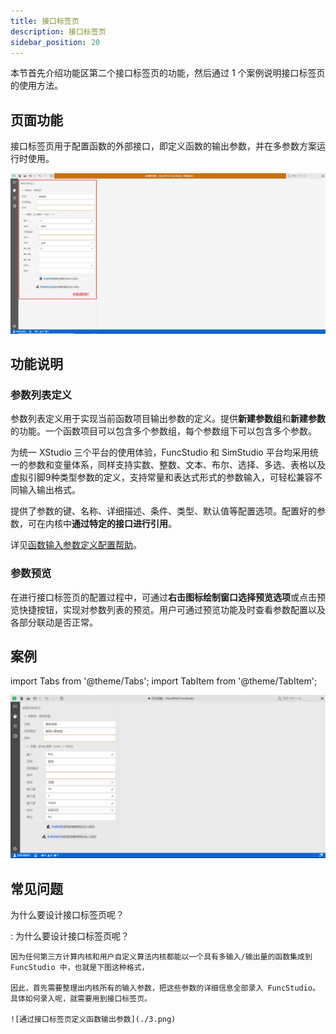 ```yaml
---
title: 接口标签页
description: 接口标签页
sidebar_position: 20
---
```


本节首先介绍功能区第二个接口标签页的功能，然后通过 1 个案例说明接口标签页的使用方法。

## 页面功能

接口标签页用于配置函数的外部接口，即定义函数的输出参数，并在多参数方案运行时使用。

![接口标签页](./1.png)

## 功能说明

### 参数列表定义 

参数列表定义用于实现当前函数项目输出参数的定义。提供**新建参数组**和**新建参数**的功能。一个函数项目可以包含多个参数组，每个参数组下可以包含多个参数。

为统一 XStudio 三个平台的使用体验，FuncStudio 和 SimStudio 平台均采用统一的参数和变量体系，同样支持实数、整数、文本、布尔、选择、多选、表格以及虚拟引脚9种类型参数的定义，支持常量和表达式形式的参数输入，可轻松兼容不同输入输出格式。

提供了参数的键、名称、详细描述、条件、类型、默认值等配置选项。配置好的参数，可在内核中**通过特定的接口进行引用**。

详见[函数输入参数定义配置帮助](../../../basic/interface/index.md)。

### 参数预览

在进行接口标签页的配置过程中，可通过**右击图标绘制窗口选择预览选项**或点击预览快捷按钮，实现对参数列表的预览。用户可通过预览功能及时查看参数配置以及各部分联动是否正常。

## 案例

import Tabs from '@theme/Tabs';
import TabItem from '@theme/TabItem';

<Tabs>
<TabItem value="js" label="函数输入参数定义">

![函数输入参数定义](./2.png)

</TabItem>
</Tabs>

## 常见问题

为什么要设计接口标签页呢？

:   为什么要设计接口标签页呢？

    因为任何第三方计算内核和用户自定义算法内核都能以一个具有多输入/输出量的函数集成到 FuncStudio 中，也就是下图这种格式，
 
    因此，首先需要整理出内核所有的输入参数，把这些参数的详细信息全部录入 FuncStudio。具体如何录入呢，就需要用到接口标签页。

    ![通过接口标签页定义函数输出参数](./3.png)
